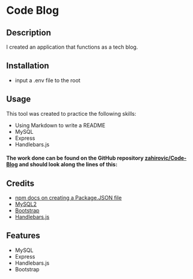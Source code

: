 # Code Blog

## Description

I created an application that functions as a tech blog.

## Installation

- input a .env file to the root

## Usage 


This tool was created to practice the following skills:
- Using Markdown to write a README
- MySQL
- Express
- Handlebars.js

#### The work done can be found on the GitHub repository [zahirovic/Code-Blog](https://github.com/zahirovic/Code-Blog) and should look along the lines of this:



## Credits
- [npm docs on creating a Package.JSON file](https://docs.npmjs.com/creating-a-package-json-file)
- [MySQL2](https://www.npmjs.com/package/mysql2#using-connection-pools)
- [Bootstrap](https://getbootstrap.com/)
- [Handlebars.js](https://handlebarsjs.com/)

## Features
- MySQL
- Express
- Handlebars.js
- Bootstrap
 

